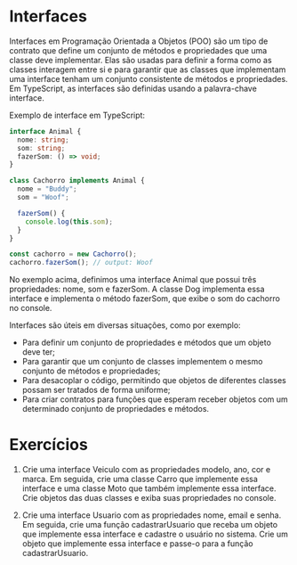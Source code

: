 # Interfaces

Interfaces em Programação Orientada a Objetos (POO) são um tipo de contrato que define um conjunto de métodos e propriedades que uma classe deve implementar. Elas são usadas para definir a forma como as classes interagem entre si e para garantir que as classes que implementam uma interface tenham um conjunto consistente de métodos e propriedades. Em TypeScript, as interfaces são definidas usando a palavra-chave interface.

Exemplo de interface em TypeScript:

``` typescript
interface Animal {
  nome: string;
  som: string;
  fazerSom: () => void;
}

class Cachorro implements Animal {
  nome = "Buddy";
  som = "Woof";

  fazerSom() {
    console.log(this.som);
  }
}

const cachorro = new Cachorro();
cachorro.fazerSom(); // output: Woof
```

No exemplo acima, definimos uma interface Animal que possui três propriedades: nome, som e fazerSom. A classe Dog implementa essa interface e implementa o método fazerSom, que exibe o som do cachorro no console.

Interfaces são úteis em diversas situações, como por exemplo:

- Para definir um conjunto de propriedades e métodos que um objeto deve ter;
- Para garantir que um conjunto de classes implementem o mesmo conjunto de métodos e propriedades;
- Para desacoplar o código, permitindo que objetos de diferentes classes possam ser tratados de forma uniforme;
- Para criar contratos para funções que esperam receber objetos com um determinado conjunto de propriedades e métodos.

# Exercícios

1) Crie uma interface Veiculo com as propriedades modelo, ano, cor e marca. Em seguida, crie uma classe Carro que implemente essa interface e uma classe Moto que também implemente essa interface. Crie objetos das duas classes e exiba suas propriedades no console.

2) Crie uma interface Usuario com as propriedades nome, email e senha. Em seguida, crie uma função cadastrarUsuario que receba um objeto que implemente essa interface e cadastre o usuário no sistema. Crie um objeto que implemente essa interface e passe-o para a função cadastrarUsuario.